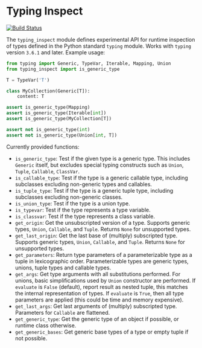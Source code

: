 Typing Inspect
==============

[![Build Status](https://travis-ci.org/ilevkivskyi/typing_inspect.svg)](https://travis-ci.org/ilevkivskyi/typing_inspect)

The ``typing_inspect`` module defines experimental API for runtime
inspection of types defined in the Python standard ``typing`` module.
Works with ``typing`` version ``3.6.1`` and later. Example usage:

```python
from typing import Generic, TypeVar, Iterable, Mapping, Union
from typing_inspect import is_generic_type

T = TypeVar('T')

class MyCollection(Generic[T]):
    content: T

assert is_generic_type(Mapping)
assert is_generic_type(Iterable[int])
assert is_generic_type(MyCollection[T])

assert not is_generic_type(int)
assert not is_generic_type(Union[int, T])
```

Currently provided functions:
* ``is_generic_type``:
  Test if the given type is a generic type. This includes ``Generic`` itself,
  but excludes special typing constructs such as ``Union``, ``Tuple``,
  ``Callable``, ``ClassVar``.
* ``is_callable_type``:
  Test if the type is a generic callable type, including subclasses
  excluding non-generic types and callables.
* ``is_tuple_type``:
  Test if the type is a generic tuple type, including subclasses excluding
  non-generic classes.
* ``is_union_type``:
  Test if the type is a union type.
* ``is_typevar``:
  Test if the type represents a type variable.
* ``is_classvar``:
  Test if the type represents a class variable.
* ``get_origin``:
  Get the unsubscripted version of a type. Supports generic types, ``Union``,
  ``Callable``, and ``Tuple``. Returns ``None`` for unsupported types.
* ``get_last_origin``:
  Get the last base of (multiply) subscripted type. Supports generic types,
  ``Union``, ``Callable``, and ``Tuple``. Returns ``None`` for unsupported
  types.
* ``get_parameters``:
  Return type parameters of a parameterizable type as a tuple
  in lexicographic order. Parameterizable types are generic types,
  unions, tuple types and callable types.
* ``get_args``:
  Get type arguments with all substitutions performed. For unions,
  basic simplifications used by ``Union`` constructor are performed.
  If ``evaluate`` is ``False`` (default), report result as nested tuple,
  this matches the internal representation of types. If ``evaluate`` is
  ``True``, then all type parameters are applied (this could be time and
  memory expensive).
* ``get_last_args``:
  Get last arguments of (multiply) subscripted type.
  Parameters for ``Callable`` are flattened.
* ``get_generic_type``:
  Get the generic type of an object if possible, or runtime class otherwise.
* ``get_generic_bases``:
  Get generic base types of a type or empty tuple if not possible.
